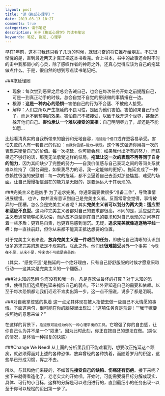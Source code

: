 ```yaml
---
layout: post
title: "读《拖延心理学》"
date: 2013-03-13 18:27
comments: true
categories: 读书笔记
description: 关于《拖延心理学》的读书笔记
keywords: 笔记, 拖延, 心理学
---
```

早在1年前，这本书我还只看了几页的时候，就很兴奋的将它推荐给朋友。不过很惭愧的是，直到最近两天才真正把这本书看完。合上书本，书中的故事还会时不时的击中我那弱小的心灵，除了感叹作者的神奇之外，还真心觉得应该为自己的拖延做点什么。于是，很自然的想到写点读书笔记吧。

###拖延怪圈
-   现象：每次尝到恶果之后总会告诫自己，也会在每次任务开始之前提醒自己，可是一到真正动手的时候，总会自觉不自觉的把该做的事情撂在一边。
-   根源：**这是一种内心的恐惧**--害怕自己的行为不合适、不被他人接受。
-   解释：人们之所以产生拖延的不良习性，是因为他们害怕。害怕如果自己行动了，而达不到预期的效果。害怕自己不被接受，以致于躲开这个世界，甚至还躲开他们自己。**害怕承认一个难以接受的真相**：自己明明尽力了，却还是不能如愿...

比起看清真实的自我所带来的脆弱和无地自容，`拖延这个借口`或许更容易承受。害怕失败的人有一套自己的假设：`自我价值感=能力=表现`。这个等式强迫你用每一次的表现来衡量自己的价值。每一次拖延，你可能会想：如果我付出所有的努力，而结果还不够好的话，那我无法承受这样的结局。**拖延让这一次的表现不再等同于自身的能力**，因为其间缺少了完整的努力——自我价值感与自己表现之间的等同关系就难以维持了（潜台词是，如果我尽力的话，我一定能做的更好）。拖延变成了一种依赖性很强的安慰剂：每一次的拖延，都不会逼着自己去面对那些尴尬、难受的场面。让自己慢慢相信潜在的能力是无限的，是要远远大于其表现的。

###完美主义也是凶手
为了追求完美，你通常需要做很多“准备工作”，导致事情进展缓慢。
也许，你并没有意识到自己是完美主义者。反而常常会觉得，事情被弄的一团糟，怎么会是完美主义者呢？其实**完美主义者可以划分为两大类：适应型和适应不良型**。这两种完美主义者都对自己的要求都很高，不同的是，适应型完美主义者通常能够如愿以偿，而适应不良型则在自己的要求和对自己表现的之间存在着一些矛盾：更容易自责，也更容易感到消沉。无疑，**追求完美就像追逐地平线一样**：你一直往前赶，但你从来都不能真正抵达想要的位置。

对于完美主义者来说，**放弃完美主义是一件艰巨的任务**，即使他自己清晰的认识到很多追求完美的想法是不现实的。除此之外，他们还**很难接受**另外一个事实：`你现在不是，从来不是，将来也不可能是完美的`。

（其实，“感觉不适”是拖延的一个绝好理由，只有自己舒舒服服的时候才愿意采取行动——这其实是完美主义的一个翻版。）

###对未知的恐惧
你有没有和我一样，凡是喜欢做最坏的打算？对于未知的恐惧，使得我们选择用拖延来掩饰自己的弱点，不让外界知道自己的需要和依赖。以至于每次恐惧都让我们迟迟不肯卖出第一步。这一点不细说，说多了都是泪啊。

###对自我掌控感的执着
这一点尤其体现在被人指使去做一些自己不太情愿的事情。下面这两句，很可能在你的脑袋里出现过：“这项任务真是荒谬！”“我干嘛要按照她的意思来做？”

在这样的背景下，`拖延很可能成为你的一种心理平衡的工具`。它增强了你的自由感，让你自己认为并不是一个“奴隶”。因为此时此刻，你正在按自己的想法在做。(类似的情况，是体验一种报复的快感)

###Change We Need!
从上面的分析里我们不能难看到，想要改正拖延这个顽疾，就必须得面对上述的各种恐惧、放弃曾经的各种执着，而随着岁月的积淀，这些早已形成习惯，挥之不去。

所以，与其和他们来硬的，不如首先**接受自己的缺陷、伤痛还有伤疤**。接下来呢？接下来就得看造化了，老老实实的开始呗。开始时，可能需要将目标分解成现实、具体、可行的小目标，这样的分解是可以递归进行的，直到最细小的任务出现--以至于你可以轻松的迈出第一步了。

